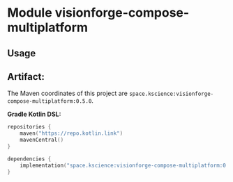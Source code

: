 # Module visionforge-compose-multiplatform



## Usage

## Artifact:

The Maven coordinates of this project are `space.kscience:visionforge-compose-multiplatform:0.5.0`.

**Gradle Kotlin DSL:**
```kotlin
repositories {
    maven("https://repo.kotlin.link")
    mavenCentral()
}

dependencies {
    implementation("space.kscience:visionforge-compose-multiplatform:0.5.0")
}
```
